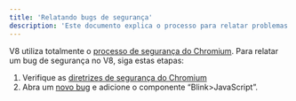 ```yaml
---
title: 'Relatando bugs de segurança'
description: 'Este documento explica o processo para relatar problemas de segurança no V8.'
---
```

V8 utiliza totalmente o [processo de segurança do Chromium](https://www.chromium.org/Home/chromium-security). Para relatar um bug de segurança no V8, siga estas etapas:

1. Verifique as [diretrizes de segurança do Chromium](https://www.chromium.org/Home/chromium-security/reporting-security-bugs)
1. Abra um [novo bug](https://bugs.chromium.org/p/chromium/issues/entry?template=Security%20Bug) e adicione o componente “Blink>JavaScript”.
